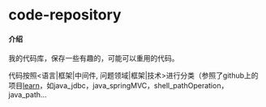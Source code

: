 # code-repository

#### 介绍

我的代码库，保存一些有趣的，可能可以重用的代码。

代码按照<语言|框架|中间件, 问题领域|框架|技术>进行分类（参照了github上的项目[learn](https://github.com/gyuho/learn)，如java_jdbc，java_springMVC，shell_pathOperation，java_path…